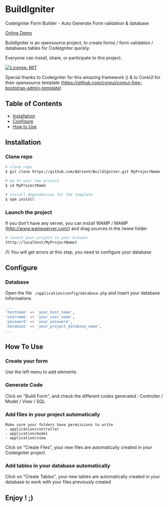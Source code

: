 # BuildIgniter
Codeigniter Form Builder - Auto Generate Form validation &amp; database

[Online Demo](http://buildigniter.devtoo.fr)

BuildIgniter is an opensource project, to create forms / form validation / databases tables for CodeIgniter quickly.

Everyone can install, share, or participate to this project.

[![License: MIT](https://img.shields.io/badge/License-MIT-yellow.svg)](https://opensource.org/licenses/MIT)

Special thanks to Codeigniter for this amazing framework () & to CoreUI for their opensource template (https://github.com/coreui/coreui-free-bootstrap-admin-template)

## Table of Contents

* [Installation](#installation)
* [Configure](#configure)
* [How to Use](#how-to-use)


## Installation

### Clone repo

``` bash
# clone repo
$ git clone https://github.com/AdrienV/BuildIgniter.git MyProjectName

# go to your new project
$ cd MyProjectName

# install dependencies for the template
$ npm install
```

### Launch the project
If you don't have any server, you can install WAMP / MAMP (http://www.wampserver.com/) and drag sources in the /www folder
``` bash
# launch your project in your browser
(http://localhost/MyProjectName)
```
/!\ You will get errors at this step, you need to configure your database

## Configure

### Database
Open the file ``` /application/config/database.php``` and insert your database informations

``` sql
....
'hostname' => 'your_host_name',
'username' => 'your_user_name',
'password' => 'your_password',
'database' => 'your_project_database_name',
....
```


## How To Use

### Create your form

Use the left menu to add elements

### Generate Code

Click on "Build Form", and check the different codes generated : Controller / Model / View / SQL

### Add files in your project automatically
```
Make sure your folders have permissions to write
- application/controller
- application/model
- application/view
```

Click on "Create Files", your new files are automatically created in your Codeigniter project

### Add tables in your database automatically


Click on "Create Tables", your new tables are automatically created in your database to work with your files previously created



## Enjoy ! ;)